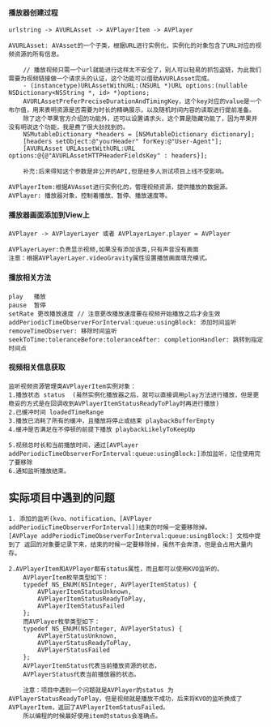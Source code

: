 ####  播放器创建过程
    urlstring -> AVURLAsset -> AVPlayerItem -> AVPlayer

    AVURLAsset: AVAsset的一个子类，根据URL进行实例化，实例化的对象包含了URL对应的视频资源的所有信息。
    
        // 播放视频只需一个url就能进行这样太不安全了，别人可以轻易的抓包盗链，为此我们需要为视频链接做一个请求头的认证，这个功能可以借助AVURLAsset完成。
        - (instancetype)URLAssetWithURL:(NSURL *)URL options:(nullable NSDictionary<NSString *, id> *)options;
        AVURLAssetPreferPreciseDurationAndTimingKey，这个key对应的value是一个布尔值，用来表明资源是否需要为时长的精确展示，以及随机时间内容的读取进行提前准备。
        除了这个苹果官方介绍的功能外，还可以设置请求头，这个算是隐藏功能了，因为苹果并没有明说这个功能，我是费了很大劲找到的。
        NSMutableDictionary *headers = [NSMutableDictionary dictionary];
        [headers setObject:@"yourHeader" forKey:@"User-Agent"];
        [AVURLAsset URLAssetWithURL:URL options:@{@"AVURLAssetHTTPHeaderFieldsKey" : headers}];

        补充:后来得知这个参数是非公开的API,但是经多人测试项目上线不受影响。
        
    AVPlayerItem:根据AVAsset进行实例化的，管理视频资源，提供播放的数据源。
    AVPlayer: 播放器对象，控制着播放、暂停、播放速度等。

####  播放器画面添加到View上

    AVPlayer -> AVPlayerLayer 或者 AVPlayerLayer.player = AVPlayer 
    
    AVPlayerLayer:负责显示视频,如果没有添加该类,只有声音没有画面
    注意：根据AVPlayerLayer.videoGravity属性设置播放画面填充模式。

####  播放相关方法
    play   播放
    pause  暂停
    setRate 更改播放速度 // 注意更改播放速度要在视频开始播放之后才会生效
    addPeriodicTimeObserverForInterval:queue:usingBlock: 添加时间监听
    removeTimeObserver: 移除时间监听
    seekToTime:toleranceBefore:toleranceAfter: completionHandler: 跳转到指定时间点

####  视频相关信息获取

    监听视频资源管理类AVPlayerItem实例对象：
    1.播放状态 status  (虽然实例化播放器之后，就可以直接调用play方法进行播放，但是更稳妥的方式是在回调收到AVPlayerItemStatusReadyToPlay时再进行播放)
    2.已缓冲时间 loadedTimeRange 
    3.播放已消耗了所有的缓冲，且播放将停止或结束 playbackBufferEmpty
    4.缓冲是否满足在不停顿的前提下播放 playbackLikelyToKeepUp

    5.视频总时长和当前播放时间，通过[AVPlayer addPeriodicTimeObserverForInterval:queue:usingBlock:]添加监听，记住使用完了要移除
    6.通知监听播放结束。

## 实际项目中遇到的问题

    1. 添加的监听(kvo、notification、[AVPlayer addPeriodicTimeObserverForInterval])结束的时候一定要移除掉。
    [AVPlaye addPeriodicTimeObserverForInterval:queue:usingBlock:] 文档中提到了 返回的对象要记录下来，结束的时候一定要移除掉，虽然不会奔溃，但是会占用大量内存。 

    2.AVPlayerItem和AVPlayer都有status属性，而且都可以使用KVO监听的。
        AVPlayerItem枚举类型如下：
        typedef NS_ENUM(NSInteger, AVPlayerItemStatus) {
            AVPlayerItemStatusUnknown,
            AVPlayerItemStatusReadyToPlay,
            AVPlayerItemStatusFailed
        };  
        而AVPlayer枚举类型如下：
        typedef NS_ENUM(NSInteger, AVPlayerStatus) {
            AVPlayerStatusUnknown,
            AVPlayerStatusReadyToPlay,
            AVPlayerStatusFailed
        };
        AVPlayerItemStatus代表当前播放资源的状态，
        AVPlayerStatus代表当前播放器的状态。

        注意：项目中遇到一个问题就是AVPlayer的status 为AVPlayerStatusReadyToPlay，但是视频就是播放不成功，后来将KVO的监听换成了AVPlayerItem，返回了AVPlayerItemStatusFailed。
        所以编程的时候最好使用item的status会准确点。
        
